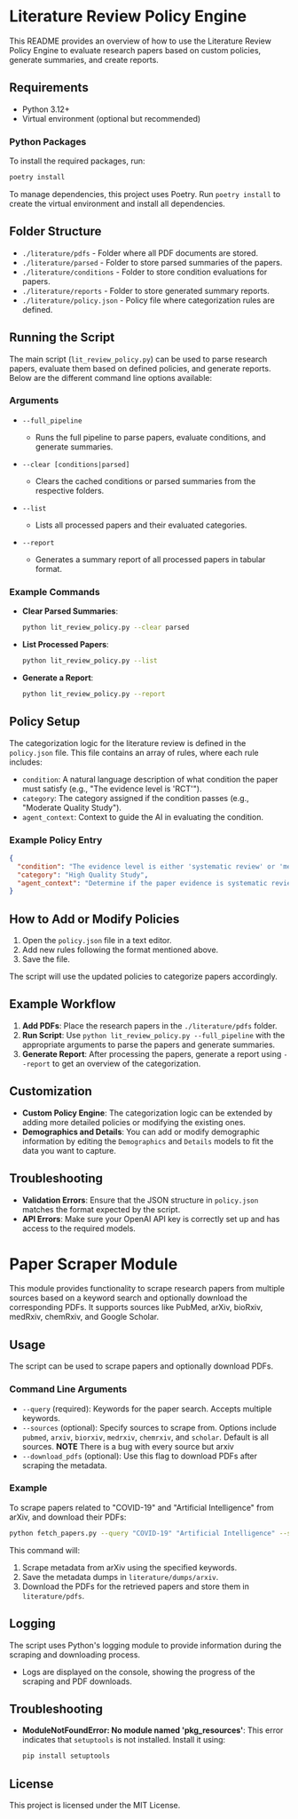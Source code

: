 # Literature Review Policy Engine

This README provides an overview of how to use the Literature Review Policy Engine to evaluate research papers based on custom policies, generate summaries, and create reports.

## Requirements

- Python 3.12+
- Virtual environment (optional but recommended)

### Python Packages

To install the required packages, run:

```bash
poetry install
```

To manage dependencies, this project uses Poetry. Run `poetry install` to create the virtual environment and install all dependencies.
## Folder Structure

- `./literature/pdfs` - Folder where all PDF documents are stored.
- `./literature/parsed` - Folder to store parsed summaries of the papers.
- `./literature/conditions` - Folder to store condition evaluations for papers.
- `./literature/reports` - Folder to store generated summary reports.
- `./literature/policy.json` - Policy file where categorization rules are defined.

## Running the Script

The main script (`lit_review_policy.py`) can be used to parse research papers, evaluate them based on defined policies, and generate reports. Below are the different command line options available:

### Arguments

- `--full_pipeline`
  - Runs the full pipeline to parse papers, evaluate conditions, and generate summaries.

- `--clear [conditions|parsed]`
  - Clears the cached conditions or parsed summaries from the respective folders.

- `--list`
  - Lists all processed papers and their evaluated categories.

- `--report`
  - Generates a summary report of all processed papers in tabular format.

### Example Commands

- **Clear Parsed Summaries**:
  ```bash
  python lit_review_policy.py --clear parsed
  ```

- **List Processed Papers**:
  ```bash
  python lit_review_policy.py --list
  ```

- **Generate a Report**:
  ```bash
  python lit_review_policy.py --report
  ```

## Policy Setup

The categorization logic for the literature review is defined in the `policy.json` file. This file contains an array of rules, where each rule includes:

- `condition`: A natural language description of what condition the paper must satisfy (e.g., "The evidence level is 'RCT'").
- `category`: The category assigned if the condition passes (e.g., "Moderate Quality Study").
- `agent_context`: Context to guide the AI in evaluating the condition.

### Example Policy Entry

```json
{
  "condition": "The evidence level is either 'systematic review' or 'meta-analysis'.",
  "category": "High Quality Study",
  "agent_context": "Determine if the paper evidence is systematic review or meta analysis. Add this to evidence_level."
}
```

## How to Add or Modify Policies

1. Open the `policy.json` file in a text editor.
2. Add new rules following the format mentioned above.
3. Save the file.

The script will use the updated policies to categorize papers accordingly.

## Example Workflow

1. **Add PDFs**: Place the research papers in the `./literature/pdfs` folder.
2. **Run Script**: Use `python lit_review_policy.py --full_pipeline` with the appropriate arguments to parse the papers and generate summaries.
3. **Generate Report**: After processing the papers, generate a report using `--report` to get an overview of the categorization.

## Customization

- **Custom Policy Engine**: The categorization logic can be extended by adding more detailed policies or modifying the existing ones.
- **Demographics and Details**: You can add or modify demographic information by editing the `Demographics` and `Details` models to fit the data you want to capture.

## Troubleshooting

- **Validation Errors**: Ensure that the JSON structure in `policy.json` matches the format expected by the script.
- **API Errors**: Make sure your OpenAI API key is correctly set up and has access to the required models.


# Paper Scraper Module

This module provides functionality to scrape research papers from multiple sources based on a keyword search and optionally download the corresponding PDFs. It supports sources like PubMed, arXiv, bioRxiv, medRxiv, chemRxiv, and Google Scholar.


## Usage
The script can be used to scrape papers and optionally download PDFs.

### Command Line Arguments
- `--query` (required): Keywords for the paper search. Accepts multiple keywords.
- `--sources` (optional): Specify sources to scrape from. Options include `pubmed`, `arxiv`, `biorxiv`, `medrxiv`, `chemrxiv`, and `scholar`. Default is all sources. **NOTE** There is a bug with every source but arxiv
- `--download_pdfs` (optional): Use this flag to download PDFs after scraping the metadata.

### Example
To scrape papers related to "COVID-19" and "Artificial Intelligence" from arXiv, and download their PDFs:

```sh
python fetch_papers.py --query "COVID-19" "Artificial Intelligence" --sources arxiv --download_pdfs
```

This command will:
1. Scrape metadata from arXiv using the specified keywords.
2. Save the metadata dumps in `literature/dumps/arxiv`.
3. Download the PDFs for the retrieved papers and store them in `literature/pdfs`.

## Logging
The script uses Python's logging module to provide information during the scraping and downloading process.
- Logs are displayed on the console, showing the progress of the scraping and PDF downloads.

## Troubleshooting
- **ModuleNotFoundError: No module named 'pkg_resources'**: This error indicates that `setuptools` is not installed. Install it using:
  ```sh
  pip install setuptools
  ```



## License

This project is licensed under the MIT License.

